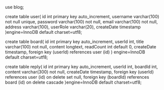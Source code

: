 use blog;

create table user(
id int primary key auto_increment,
username varchar(100) not null unique,
password varchar(100) not null,
email varchar(100) not null,
address varchar(100),
userRole varchar(20),
createDate timestamp
)engine=InnoDB default charset=utf8;

create table board(
id int primary key auto_increment,
userId int,
title varchar(100) not null,
content longtext,
readCount int default 0,
createDate timestamp,
foreign key (userId) references user (id)
) engine=InnoDB default charset=utf8;

create table reply(
id int primary key auto_increment,
userId int,
boardId int,
content varchar(300) not null,
createDate timestamp,
foreign key (userId) references user (id) on delete set
null,
foreign key (boardId) references board (id) on delete
cascade
)engine=InnoDB default charset=utf8;